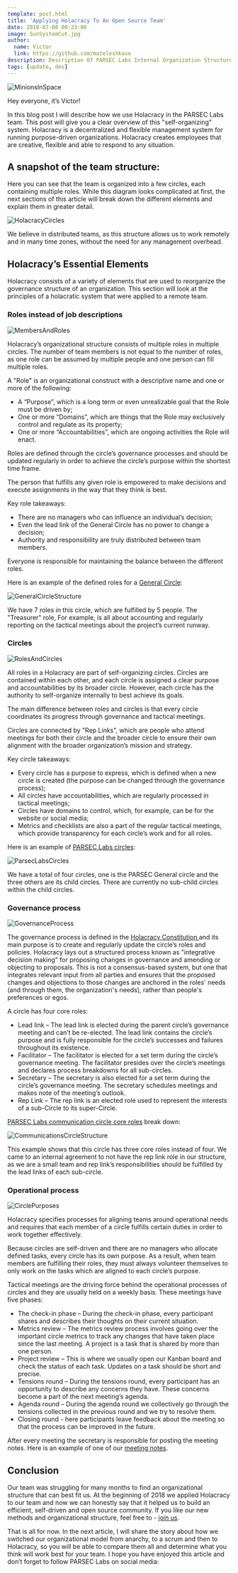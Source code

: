```yaml
---
template: post.html
title: 'Applying Holacracy To An Open Source Team'
date: 2018-07-08 00:23:00
image: SunSystemCut.jpg
author:
  name: Victor
  link: https://github.com/mateleshkavo
description: Description Of PARSEC Labs Internal Organization Structure
tags: [update, dev]
---
```


<img src="/img/blog/MinionsInSpace.jpg" alt="MinionsInSpace">

Hey everyone, it’s Victor!

In this blog post I will describe how we use Holacracy in the PARSEC Labs team. This post will give you a clear overview of this "self-organizing" system. Holacracy is a decentralized and flexible management system for running purpose-driven organizations. Holacracy creates employees that are creative, flexible and able to respond to any situation.

<h2>A snapshot of the team structure:</h2>

Here you can see that the team is organized into a few circles, each containing multiple roles. While this diagram looks complicated at first, the next sections of this article will break down the different elements and explain them in greater detail.

<img src="/img/blog/HolacracyCircles.jpg" alt="HolacracyCircles">

We believe in distributed teams, as this structure allows us to work remotely and in many time zones, without the need for any management overhead.

<h2>Holacracy’s Essential Elements</h2>

Holacracy consists of a variety of elements that are used to reorganize the governance structure of an organization. This section will look at the principles of a holacratic system that were applied to a remote team.

<h3>Roles instead of job descriptions</h3>

<img src="/img/blog/MembersAndRoles.jpg" alt="MembersAndRoles">

Holacracy’s organizational structure consists of multiple roles in multiple circles. The number of team members is not equal to the number of roles, as one role can be assumed by multiple people and one person can fill multiple roles.

A "Role" is an organizational construct with a descriptive name and one or more of the following:

- A “Purpose”, which is a long term or even unrealizable goal that the Role must be driven by;
- One or more “Domains”, which are things that the Role may exclusively control and regulate as its property;
- One or more “Accountabilities”, which are ongoing activities the Role will enact.

Roles are defined through the circle’s governance processes and should be updated regularly in order to achieve the circle’s purpose within the shortest time frame.

The person that fulfills any given role is empowered to make decisions and execute assignments in the way that they think is best.

Key role takeaways:

- There are no managers who can influence an individual’s decision;
- Even the lead link of the General Circle has no power to change a decision;
- Authority and responsibility are truly distributed between team members.

Everyone is responsible for maintaining the balance between the different roles.

Here is an example of the defined roles for a <a href="https://github.com/orgs/parsec-labs/teams/parsec-general-circle/discussions?pinned=1">General Circle</a>:

<img src="/img/blog/GeneralCircleStructure.png" alt="GeneralCircleStructure">

We have 7 roles in this circle, which are fulfilled by 5 people. The "Treasurer" role, For example, is all about accounting and regularly reporting on the tactical meetings about the project’s current runway.

<h3>Circles</h3>

<img src="/img/blog/RolesAndCircles.jpg" alt="RolesAndCircles">

All roles in a Holacracy are part of self-organizing circles. Circles are contained within each other, and each circle is assigned a clear purpose and accountabilities by its broader circle. However, each circle has the authority to self-organize internally to best achieve its goals.

The main difference between roles and circles is that every circle coordinates its progress through governance and tactical meetings.

Circles are connected by "Rep Links", which are people who attend meetings for both their circle and the broader circle to ensure their own alignment with the broader organization’s mission and strategy.

Key circle takeaways:

- Every circle has a purpose to express, which is defined when a new circle is created (the purpose can be changed through the governance process);
- All circles have accountabilities, which are regularly processed in tactical meetings;
- Circles have domains to control, which, for example, can be for the website or social media;
- Metrics and checklists are also a part of the regular tactical meetings, which provide transparency for each circle’s work and for all roles.

Here is an example of <a href="https://github.com/orgs/parsec-labs/teams">PARSEC Labs circles</a>:

<img src="/img/blog/ParsecLabsCircles.png" alt="ParsecLabsCircles">

We have a total of four circles, one is the PARSEC General circle and the three others are its child circles. There are currently no sub-child circles within the child circles.

<h3>Governance process</h3>

<img src="/img/blog/GovernanceProcess.jpg" alt="GovernanceProcess">

The governance process is defined in the <a href="https://www.holacracy.org/constitution">Holacracy Constitution </a> and its main purpose is to create and regularly update the circle’s roles and policies. Holacracy lays out a structured process known as "integrative decision making" for proposing changes in governance and amending or objecting to proposals. This is not a consensus-based system, but one that integrates relevant input from all parties and ensures that the proposed changes and objections to those changes are anchored in the roles' needs (and through them, the organization's needs), rather than people's preferences or egos.

A circle has four core roles:

- Lead link – The lead link is elected during the parent circle’s governance meeting and can’t be re-elected. The lead link contains the circle’s purpose and is fully responsible for the circle’s successes and failures throughout its existence.
- Facilitator – The facilitator is elected for a set term during the circle’s governance meeting. The facilitator presides over the circle’s meetings and declares process breakdowns for all sub-circles.
- Secretary – The secretary is also elected for a set term during the circle’s governance meeting. The secretary schedules meetings and makes note of the meeting’s outlook.
- Rep Link – The rep link is an elected role used to represent the interests of a sub-Circle to its super-Circle.

<a href="https://github.com/orgs/parsec-labs/teams/communications/discussions?pinned=1">PARSEC Labs communication circle core roles</a> break down:

<img src="/img/blog/CommunicationsCircleStructure.png" alt="CommunicationsCircleStructure">

This example shows that this circle has three core roles instead of four. We came to an internal agreement to not have the rep link role in our structure, as we are a small team and rep link’s responsibilities should be fulfilled by the lead links of each sub-circle.

<h3>Operational process</h3>

<img src="/img/blog/CirclePurposes.png" alt="CirclePurposes">

Holacracy specifies processes for aligning teams around operational needs and requires that each member of a circle fulfills certain duties in order to work together effectively.

Because circles are self-driven and there are no managers who allocate defined tasks, every circle has its own purpose. As a result, when team members are fulfilling their roles, they must always volunteer themselves to only work on the tasks which are aligned to each circle’s purpose.

Tactical meetings are the driving force behind the operational processes of circles and they are usually held on a weekly basis. These meetings have five phases:

- The check-in phase – During the check-in phase, every participant shares and describes their thoughts on their current situation.
- Metrics review – The metrics review process involves going over the important circle metrics to track any changes that have taken place since the last meeting. A project is a task that is shared by more than one person.
- Project review – This is where we usually open our Kanban board and check the status of each task. Updates on a task should be short and precise.
- Tensions round – During the tensions round, every participant has an opportunity to describe any concerns they have. These concerns become a part of the next meeting’s agenda.
- Agenda round – During the agenda round we collectively go through the tensions collected in the previous round and we try to resolve them.
- Closing round - here participants leave feedback about the meeting so that the process can be improved in the future.

After every meeting the secretary is responsible for posting the meeting notes. Here is an example of one of our <a href="https://github.com/orgs/parsec-labs/teams/parsec-general-circle/discussions/12">meeting notes</a>.

<h2>Conclusion</h2>

Our team was struggling for many months to find an organizational structure that can best fit us. At the beginning of 2018 we applied Holacracy to our team and now we can honestly say that it helped us to build an efficient, self-driven and open source community. If you like our new methods and organizational structure, feel free to - <a href="http://join.leapdao.org">join us</a>.

That is all for now. In the next article, I will share the story about how we switched our organizational model from anarchy, to a scrum and then to Holacracy, so you will be able to compare them all and determine what you think will work best for your team. I hope you have enjoyed this article and don’t forget to follow PARSEC Labs on social media:
